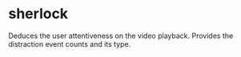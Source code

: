 # sherlock
Deduces the user attentiveness on the video playback. Provides the distraction event counts and its type.
